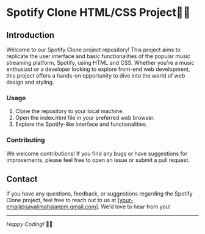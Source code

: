# Spotify Clone HTML/CSS Project🎵🚀

## Introduction

Welcome to our Spotify Clone project repository! This project aims to replicate the user interface and basic functionalities of the popular music streaming platform, Spotify, using HTML and CSS. Whether you're a music enthusiast or a developer looking to explore front-end web development, this project offers a hands-on opportunity to dive into the world of web design and styling.


### Usage

1. Clone the repository to your local machine.
2. Open the index.html file in your preferred web browser.
3. Explore the Spotify-like interface and functionalities.

### Contributing

We welcome contributions! If you find any bugs or have suggestions for improvements, please feel free to open an issue or submit a pull request.

## Contact

If you have any questions, feedback, or suggestions regarding the Spotify Clone project, feel free to reach out to us at [your-email@sayalimahajanpm.gmail.com]. We'd love to hear from you!

---

*Happy Coding!* 🎵🚀
